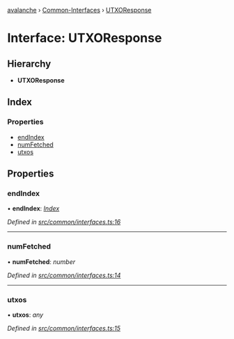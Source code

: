 [avalanche](../README.md) › [Common-Interfaces](../modules/common_interfaces.md) › [UTXOResponse](common_interfaces.utxoresponse.md)

# Interface: UTXOResponse

## Hierarchy

* **UTXOResponse**

## Index

### Properties

* [endIndex](common_interfaces.utxoresponse.md#endindex)
* [numFetched](common_interfaces.utxoresponse.md#numfetched)
* [utxos](common_interfaces.utxoresponse.md#utxos)

## Properties

###  endIndex

• **endIndex**: *[Index](common_interfaces.index.md)*

*Defined in [src/common/interfaces.ts:16](https://github.com/ava-labs/avalanchejs/blob/40de7e6/src/common/interfaces.ts#L16)*

___

###  numFetched

• **numFetched**: *number*

*Defined in [src/common/interfaces.ts:14](https://github.com/ava-labs/avalanchejs/blob/40de7e6/src/common/interfaces.ts#L14)*

___

###  utxos

• **utxos**: *any*

*Defined in [src/common/interfaces.ts:15](https://github.com/ava-labs/avalanchejs/blob/40de7e6/src/common/interfaces.ts#L15)*
